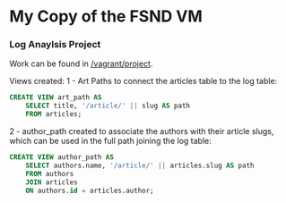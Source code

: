 # My Copy of the FSND VM
### Log Anaylsis Project

Work can be found in [/vagrant/project](https://github.com/DanPiston/fullstack-nanodegree-vm/tree/master/vagrant/project).

Views created:
1 - Art Paths to connect the articles table to the log table:
```SQL
CREATE VIEW art_path AS
    SELECT title, '/article/' || slug AS path 
    FROM articles;
```

2 - author_path created to associate the authors with their article slugs, which can be used in the full path joining the log table:
```SQL
CREATE VIEW author_path AS
    SELECT authors.name, '/article/' || articles.slug AS path
    FROM authors
    JOIN articles 
    ON authors.id = articles.author;
```
